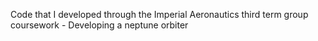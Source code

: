 Code that I developed through the Imperial Aeronautics third term group coursework - Developing a neptune orbiter
